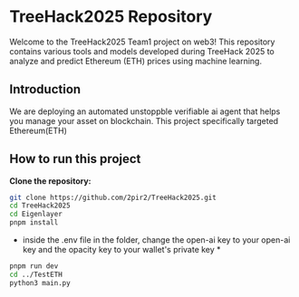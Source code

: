 # TreeHack2025 Repository

Welcome to the TreeHack2025 Team1 project on web3! This repository contains various tools and models developed during TreeHack 2025 to analyze and predict Ethereum (ETH) prices using machine learning.

## Introduction
We are deploying an automated unstoppble verifiable ai agent that helps you manage your asset on blockchain. This project specifically targeted Ethereum(ETH)

## How to run this project
**Clone the repository:**
   ```bash
   git clone https://github.com/2pir2/TreeHack2025.git
   cd TreeHack2025
  cd Eigenlayer
  pnpm install
   ```

* inside the .env file in the folder, change the open-ai key to your open-ai key and the opacity key to your wallet's private key *
```bash
pnpm run dev
cd ../TestETH
python3 main.py
```

